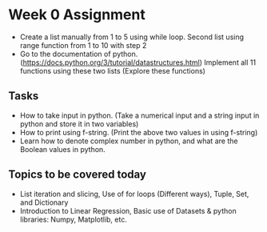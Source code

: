 # Week 0 Assignment  

* Create a list manually from 1 to 5 using while loop. Second list using range function from 1 to 10 with step 2
* Go to the documentation of python. (https://docs.python.org/3/tutorial/datastructures.html) Implement all 11 functions using these two lists (Explore these functions)


## Tasks
- How to take input in python. (Take a numerical input and a string input in python and store it in two variables)
- How to print using f-string. (Print the above two values in using f-string)
- Learn how to denote complex number in python, and what are the Boolean values in python.


## Topics to be covered today
* List iteration and slicing, Use of for loops (Different ways), Tuple, Set, and Dictionary
* Introduction to Linear Regression, Basic use of Datasets & python libraries: Numpy, Matplotlib, etc.  
